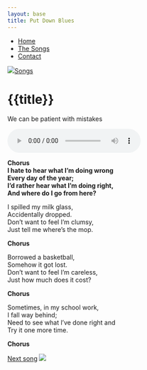 ```yaml
---
layout: base
title: Put Down Blues
---
```


<nav>
    <ul class="nav">
      <li><a href="/">Home</a></li>
      <li class="active"><a href="/the-songs/">The Songs</a></li>
      <li><a href="/contact">Contact</a></li>
    </ul>
</nav>


<div class="block">
<a href="/the-songs"><img src="/img/arrow-left.svg"></a><a href="/the-songs">Songs</a>
</div>

<h1 class="song-title2">{{title}}</h1>

We can be patient with mistakes

<div>
    <audio controls="">
      <source src="/music/put-down-blues.mp3" type="audio/mpeg">
      Your browser does not support the audio element.
    </audio>
  </div>

<span class="lyrics">

**Chorus  
l hate to hear what I’m doing wrong  
Every day of the year;  
I’d rather hear what I’m doing right,  
And where do I go from here?**

I spilled my milk glass,  
Accidentally dropped.  
Don’t want to feel I’m clumsy,  
Just tell me where’s the mop.	

**Chorus**

Borrowed a basketball,  
Somehow it got lost.  
Don’t want to feel I’m careless,  
Just how much does it cost?

**Chorus**

Sometimes, in my school work,  
I fall way behind;  
Need to see what l’ve done right and  
Try it one more time.  

**Chorus**

</span>

<div class="right">
<a href="/the-songs/shine-like-a-star">Next song</a>
<a href="/the-songs/shine-like-a-star"><img src="/img/arrow-right.svg"></a>
</div>
